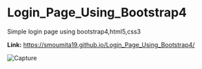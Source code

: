 # Login_Page_Using_Bootstrap4
Simple login page using bootstrap4,html5,css3

**Link:** https://smoumita19.github.io/Login_Page_Using_Bootstrap4/

![Capture](https://user-images.githubusercontent.com/52632685/60772097-d106ab00-a10e-11e9-9e26-e38a63b71ade.PNG)

